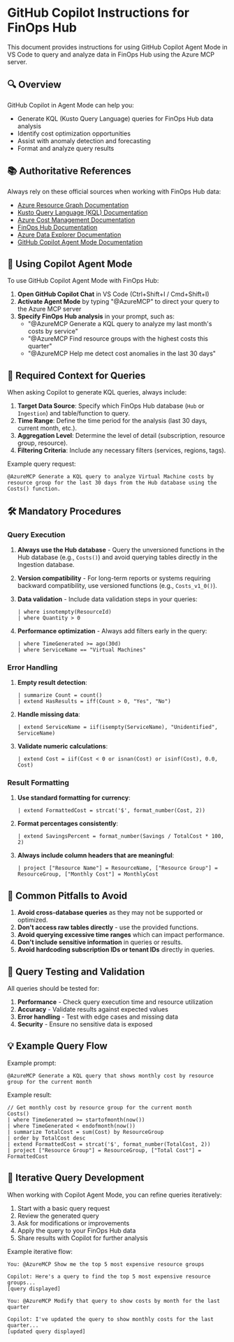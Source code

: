 # GitHub Copilot Instructions for FinOps Hub

This document provides instructions for using GitHub Copilot Agent Mode in VS Code to query and analyze data in FinOps Hub using the Azure MCP server.

## 🔍 Overview

GitHub Copilot in Agent Mode can help you:
- Generate KQL (Kusto Query Language) queries for FinOps Hub data analysis
- Identify cost optimization opportunities
- Assist with anomaly detection and forecasting
- Format and analyze query results

## 📚 Authoritative References

Always rely on these official sources when working with FinOps Hub data:

- [Azure Resource Graph Documentation](https://docs.microsoft.com/azure/governance/resource-graph/)
- [Kusto Query Language (KQL) Documentation](https://docs.microsoft.com/azure/data-explorer/kusto/query/)
- [Azure Cost Management Documentation](https://docs.microsoft.com/azure/cost-management-billing/)
- [FinOps Hub Documentation](https://aka.ms/finops/hubs/docs)
- [Azure Data Explorer Documentation](https://docs.microsoft.com/azure/data-explorer/)
- [GitHub Copilot Agent Mode Documentation](https://docs.github.com/en/copilot/github-copilot-chat/using-github-copilot-chat-in-your-ide)

## 🤖 Using Copilot Agent Mode

To use GitHub Copilot Agent Mode with FinOps Hub:

1. **Open GitHub Copilot Chat** in VS Code (Ctrl+Shift+I / Cmd+Shift+I)
2. **Activate Agent Mode** by typing "@AzureMCP" to direct your query to the Azure MCP server
3. **Specify FinOps Hub analysis** in your prompt, such as:
   - "@AzureMCP Generate a KQL query to analyze my last month's costs by service"
   - "@AzureMCP Find resource groups with the highest costs this quarter"
   - "@AzureMCP Help me detect cost anomalies in the last 30 days"

## 📌 Required Context for Queries

When asking Copilot to generate KQL queries, always include:

1. **Target Data Source**: Specify which FinOps Hub database (`Hub` or `Ingestion`) and table/function to query.
2. **Time Range**: Define the time period for the analysis (last 30 days, current month, etc.).
3. **Aggregation Level**: Determine the level of detail (subscription, resource group, resource).
4. **Filtering Criteria**: Include any necessary filters (services, regions, tags).

Example query request:
```
@AzureMCP Generate a KQL query to analyze Virtual Machine costs by resource group for the last 30 days from the Hub database using the Costs() function.
```

## 🛠 Mandatory Procedures

### Query Execution

1. **Always use the Hub database** - Query the unversioned functions in the Hub database (e.g., `Costs()`) and avoid querying tables directly in the Ingestion database.

2. **Version compatibility** - For long-term reports or systems requiring backward compatibility, use versioned functions (e.g., `Costs_v1_0()`).

3. **Data validation** - Include data validation steps in your queries:
   ```kql
   | where isnotempty(ResourceId)
   | where Quantity > 0
   ```

4. **Performance optimization** - Always add filters early in the query:
   ```kql
   | where TimeGenerated >= ago(30d)
   | where ServiceName == "Virtual Machines"
   ```

### Error Handling

1. **Empty result detection**:
   ```kql
   | summarize Count = count()
   | extend HasResults = iff(Count > 0, "Yes", "No")
   ```

2. **Handle missing data**:
   ```kql
   | extend ServiceName = iif(isempty(ServiceName), "Unidentified", ServiceName)
   ```

3. **Validate numeric calculations**:
   ```kql
   | extend Cost = iif(Cost < 0 or isnan(Cost) or isinf(Cost), 0.0, Cost)
   ```

### Result Formatting

1. **Use standard formatting for currency**:
   ```kql
   | extend FormattedCost = strcat('$', format_number(Cost, 2))
   ```

2. **Format percentages consistently**:
   ```kql
   | extend SavingsPercent = format_number(Savings / TotalCost * 100, 2)
   ```

3. **Always include column headers that are meaningful**:
   ```kql
   | project ["Resource Name"] = ResourceName, ["Resource Group"] = ResourceGroup, ["Monthly Cost"] = MonthlyCost
   ```

## 🚫 Common Pitfalls to Avoid

1. **Avoid cross-database queries** as they may not be supported or optimized.
2. **Don't access raw tables directly** - use the provided functions.
3. **Avoid querying excessive time ranges** which can impact performance.
4. **Don't include sensitive information** in queries or results.
5. **Avoid hardcoding subscription IDs or tenant IDs** directly in queries.

## 🔄 Query Testing and Validation

All queries should be tested for:

1. **Performance** - Check query execution time and resource utilization
2. **Accuracy** - Validate results against expected values
3. **Error handling** - Test with edge cases and missing data
4. **Security** - Ensure no sensitive data is exposed

## 💡 Example Query Flow

Example prompt:
```
@AzureMCP Generate a KQL query that shows monthly cost by resource group for the current month
```

Example result:
```kql
// Get monthly cost by resource group for the current month
Costs()
| where TimeGenerated >= startofmonth(now())
| where TimeGenerated < endofmonth(now())
| summarize TotalCost = sum(Cost) by ResourceGroup
| order by TotalCost desc
| extend FormattedCost = strcat('$', format_number(TotalCost, 2))
| project ["Resource Group"] = ResourceGroup, ["Total Cost"] = FormattedCost
```

## 🔄 Iterative Query Development

When working with Copilot Agent Mode, you can refine queries iteratively:

1. Start with a basic query request
2. Review the generated query
3. Ask for modifications or improvements
4. Apply the query to your FinOps Hub data
5. Share results with Copilot for further analysis

Example iterative flow:
```
You: @AzureMCP Show me the top 5 most expensive resource groups

Copilot: Here's a query to find the top 5 most expensive resource groups...
[query displayed]

You: @AzureMCP Modify that query to show costs by month for the last quarter

Copilot: I've updated the query to show monthly costs for the last quarter...
[updated query displayed]
```